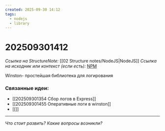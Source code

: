 ```yaml
---
created: 2025-09-30 14:12
tags:
  - nodejs
  - library
---
```

# 202509301412
*Ссылка на StructureNote:* [[02 Structure notes/NodeJS|NodeJS]]
*Ссылка на исходник или контекст (если есть):* [NPM](https://www.npmjs.com/package/winston)

Winston- простейшая библиотека для логирования
### Связанные идеи:
* [[202509301354 Сбор логов в Express]]
* [[202509301455 Оперативные логи в winston]]
* [[]]
---

*Что стоит развить? Какие вопросы возникли?*